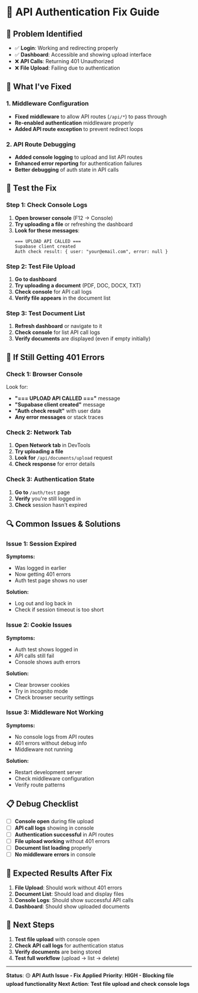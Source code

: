 # 🔐 API Authentication Fix Guide

## 🚨 **Problem Identified**

- ✅ **Login**: Working and redirecting properly
- ✅ **Dashboard**: Accessible and showing upload interface
- ❌ **API Calls**: Returning 401 Unauthorized
- ❌ **File Upload**: Failing due to authentication

## 🔧 **What I've Fixed**

### **1. Middleware Configuration**
- **Fixed middleware** to allow API routes (`/api/*`) to pass through
- **Re-enabled authentication** middleware properly
- **Added API route exception** to prevent redirect loops

### **2. API Route Debugging**
- **Added console logging** to upload and list API routes
- **Enhanced error reporting** for authentication failures
- **Better debugging** of auth state in API calls

## 🧪 **Test the Fix**

### **Step 1: Check Console Logs**
1. **Open browser console** (F12 → Console)
2. **Try uploading a file** or refreshing the dashboard
3. **Look for these messages**:
   ```
   === UPLOAD API CALLED ===
   Supabase client created
   Auth check result: { user: "your@email.com", error: null }
   ```

### **Step 2: Test File Upload**
1. **Go to dashboard**
2. **Try uploading a document** (PDF, DOC, DOCX, TXT)
3. **Check console** for API call logs
4. **Verify file appears** in the document list

### **Step 3: Test Document List**
1. **Refresh dashboard** or navigate to it
2. **Check console** for list API call logs
3. **Verify documents** are displayed (even if empty initially)

## 🐛 **If Still Getting 401 Errors**

### **Check 1: Browser Console**
Look for:
- **"=== UPLOAD API CALLED ==="** message
- **"Supabase client created"** message
- **"Auth check result"** with user data
- **Any error messages** or stack traces

### **Check 2: Network Tab**
1. **Open Network tab** in DevTools
2. **Try uploading a file**
3. **Look for** `/api/documents/upload` request
4. **Check response** for error details

### **Check 3: Authentication State**
1. **Go to** `/auth/test` page
2. **Verify** you're still logged in
3. **Check** session hasn't expired

## 🔍 **Common Issues & Solutions**

### **Issue 1: Session Expired**
**Symptoms:**
- Was logged in earlier
- Now getting 401 errors
- Auth test page shows no user

**Solution:**
- Log out and log back in
- Check if session timeout is too short

### **Issue 2: Cookie Issues**
**Symptoms:**
- Auth test shows logged in
- API calls still fail
- Console shows auth errors

**Solution:**
- Clear browser cookies
- Try in incognito mode
- Check browser security settings

### **Issue 3: Middleware Not Working**
**Symptoms:**
- No console logs from API routes
- 401 errors without debug info
- Middleware not running

**Solution:**
- Restart development server
- Check middleware configuration
- Verify route patterns

## 📋 **Debug Checklist**

- [ ] **Console open** during file upload
- [ ] **API call logs** showing in console
- [ ] **Authentication successful** in API routes
- [ ] **File upload working** without 401 errors
- [ ] **Document list loading** properly
- [ ] **No middleware errors** in console

## 🚀 **Expected Results After Fix**

1. **File Upload**: Should work without 401 errors
2. **Document List**: Should load and display files
3. **Console Logs**: Should show successful API calls
4. **Dashboard**: Should show uploaded documents

## 🎯 **Next Steps**

1. **Test file upload** with console open
2. **Check API call logs** for authentication status
3. **Verify documents** are being stored
4. **Test full workflow** (upload → list → delete)

---

**Status**: 🟡 **API Auth Issue - Fix Applied**
**Priority**: **HIGH - Blocking file upload functionality**
**Next Action**: **Test file upload and check console logs**
